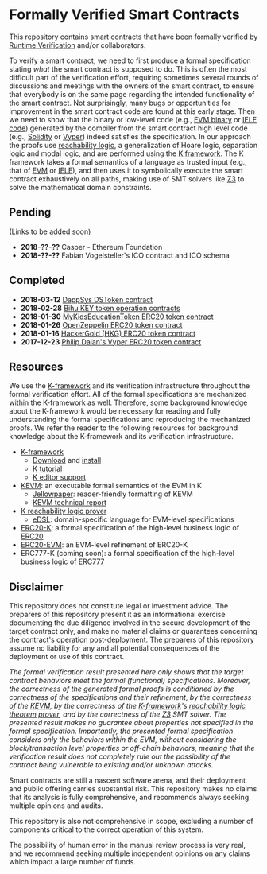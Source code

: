 # Formally Verified Smart Contracts

This repository contains smart contracts that have been formally verified by
[Runtime Verification](http://runtimeverification.com) and/or collaborators.

To verify a smart contract, we need to first produce a formal specification
stating *what* the smart contract is supposed to do.
This is often the most difficult part of the verification effort, requiring
sometimes several rounds of discussions and meetings with the owners of the
smart contract, to ensure that everybody is on the same page regarding the
intended functionality of the smart contract.
Not surprisingly, many bugs or opportunities for improvement in the smart
contract code are found at this early stage.
Then we need to show that the binary or low-level code
(e.g., [EVM binary](https://github.com/kframework/evm-semantics) or
[IELE code](https://github.com/runtimeverification/iele-semantics)) generated
by the compiler from the smart contract high level code
(e.g., [Solidity](https://solidity.readthedocs.io/en/develop/) or
[Vyper](https://github.com/ethereum/vyper)) indeed satisfies the specification.
In our approach the proofs use
[reachability logic](http://fsl.cs.illinois.edu/index.php/Reachability_Logic),
a generalization of Hoare logic, separation logic and modal logic, and are
performed using the [K framework](http://kframework.org).
The K framework takes a formal semantics of a language as trusted input
(e.g., that of [EVM](https://github.com/kframework/evm-semantics) or
[IELE](https://github.com/runtimeverification/iele-semantics)), and then uses
it to symbolically execute the smart contract exhaustively on all paths,
making use of SMT solvers like [Z3](https://github.com/Z3Prover/z3) to solve
the mathematical domain constraints.

## Pending

(Links to be added soon)

* **2018-??-??** Casper - Ethereum Foundation
* **2018-??-??** Fabian Vogelsteller's ICO contract and ICO schema


## Completed

* **2018-03-12** [DappSys DSToken contract](erc20/ds-token/README.md)
* **2018-02-28** [Bihu KEY token operation contracts](bihu/README.md)
* **2018-01-30** [MyKidsEducationToken ERC20 token contract](erc20/hobby/README.md)
* **2018-01-26** [OpenZeppelin ERC20 token contract](erc20/zeppelin/README.md)
* **2018-01-16** [HackerGold (HKG) ERC20 token contract](erc20/hkg/README.md)
* **2017-12-23** [Philip Daian's Vyper ERC20 token contract](erc20/vyper/README.md)

## Resources

We use the [K-framework] and its verification infrastructure throughout the formal verification effort.
All of the formal specifications are mechanized within the K-framework as well.
Therefore, some background knowledge about the K-framework would be necessary for reading and fully understanding the formal specifications and reproducing the mechanized proofs.
We refer the reader to the following resources for background knowledge about the K-framework and its verification infrastructure.

* [K-framework]
  * [Download] and [install]
  * [K tutorial]
  * [K editor support]
* [KEVM]: an executable formal semantics of the EVM in K
  * [Jellowpaper]: reader-friendly formatting of KEVM
  * [KEVM technical report]
* [K reachability logic prover]
  * [eDSL]: domain-specific language for EVM-level specifications
* [ERC20-K]: a formal specification of the high-level business logic of [ERC20]
* [ERC20-EVM]: an EVM-level refinement of ERC20-K
* ERC777-K (coming soon): a formal specification of the high-level business logic of [ERC777]

## Disclaimer

This repository does not constitute legal or investment advice. The preparers of this repository present it as an informational exercise documenting the due diligence involved in the secure development of the target contract only, and make no material claims or guarantees concerning the contract's operation post-deployment. The preparers of this repository assume no liability for any and all potential consequences of the deployment or use of this contract.

*The formal verification result presented here only shows that the target contract behaviors meet the formal (functional) specifications. Moreover, the correctness of the generated formal proofs is conditioned by the correctness of the specifications and their refinement, by the correctness of the [KEVM], by the correctness of the [K-framework]'s [reachability logic theorem prover], and by the correctness of the [Z3] SMT solver. The presented result makes no guarantee about properties not specified in the formal specification. Importantly, the presented formal specification considers only the behaviors within the EVM, without considering the block/transaction level properties or off-chain behaviors, meaning that the verification result does not completely rule out the possibility of the contract being vulnerable to existing and/or unknown attacks.*

Smart contracts are still a nascent software arena, and their deployment and public offering carries substantial risk. This repository makes no claims that its analysis is fully comprehensive, and recommends always seeking multiple opinions and audits.

This repository is also not comprehensive in scope, excluding a number of components critical to the correct operation of this system.

The possibility of human error in the manual review process is very real, and we recommend seeking multiple independent opinions on any claims which impact a large number of funds.


[KEVM]: <https://github.com/kframework/evm-semantics>
[K-framework]: <http://www.kframework.org>
[reachability logic theorem prover]: <http://fsl.cs.illinois.edu/index.php/Semantics-Based_Program_Verifiers_for_All_Languages>
[K reachability logic prover]: <http://fsl.cs.illinois.edu/index.php/Semantics-Based_Program_Verifiers_for_All_Languages>
[Download]: <https://github.com/kframework/k5/releases>
[install]: <https://github.com/kframework/k5/blob/master/README.md>
[K tutorial]: <https://github.com/kframework/k5/tree/master/k-distribution/tutorial>
[K editor support]: <https://github.com/kframework/k-editor-support>
[Jellowpaper]: <https://jellopaper.org/>
[KEVM technical report]: <https://www.ideals.illinois.edu/handle/2142/97207>
[Z3]: <https://github.com/Z3Prover/z3>
[eDSL]: <resources/edsl.md>
[ERC20]: <https://github.com/ethereum/EIPs/blob/master/EIPS/eip-20.md>
[ERC20-K]: <https://github.com/runtimeverification/erc20-semantics>
[ERC20-EVM]: </resources/erc20-evm.md>
[ERC777]: <https://github.com/ethereum/eips/issues/777>

